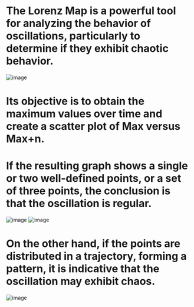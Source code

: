 # The Lorenz Map is a powerful tool for analyzing the behavior of oscillations, particularly to determine if they exhibit chaotic behavior. 
![image](https://github.com/romulopires08/python/assets/105392322/5cc741e2-a362-4286-8001-6503f64fb0f0)


# Its objective is to obtain the maximum values over time and create a scatter plot of Max versus Max+n. 
# If the resulting graph shows a single or two well-defined points, or a set of three points, the conclusion is that the oscillation is regular.
![image](https://github.com/romulopires08/python/assets/105392322/9436dbb2-4f1e-472f-83f3-4f9a13c5e405)
![image](https://github.com/romulopires08/python/assets/105392322/28bb082e-5109-48cc-9223-d327dfb6067a)
# On the other hand, if the points are distributed in a trajectory, forming a pattern, it is indicative that the oscillation may exhibit chaos.
![image](https://github.com/romulopires08/python/assets/105392322/75a2d12c-7c5f-4150-a4d0-62ee837cac08)
